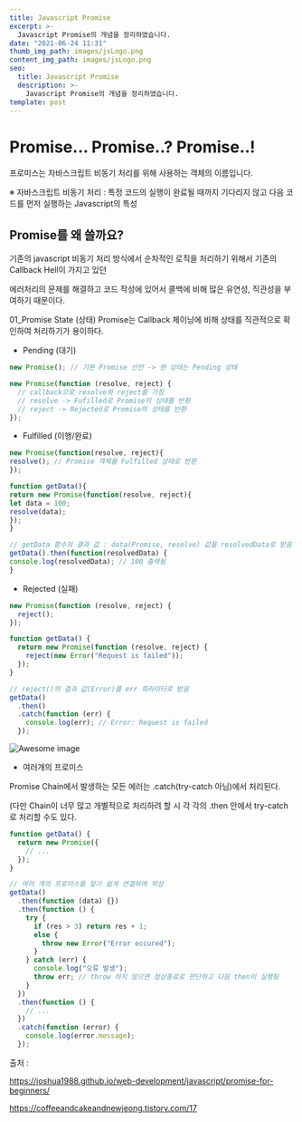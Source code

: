 ```yaml
---
title: Javascript Promise
excerpt: >-
  Javascript Promise의 개념을 정리하였습니다.
date: "2021-06-24 11:31"
thumb_img_path: images/jsLogo.png
content_img_path: images/jsLogo.png
seo:
  title: Javascript Promise
  description: >-
    Javascript Promise의 개념을 정리하였습니다.
template: post
---
```


# Promise... Promise..? Promise..!

프로미스는 자바스크립트 비동기 처리를 위해 사용하는 객체의 이름입니다.

※ 자바스크립트 비동기 처리 : 특정 코드의 실행이 완료될 때까지 기다리지 않고 다음 코드를 먼저 실행하는 Javascript의 특성

## Promise를 왜 쓸까요?

기존의 javascript 비동기 처리 방식에서 순차적인 로직을 처리하기 위해서 기존의 Callback Hell이 가지고 있던

에러처리의 문제를 해결하고 코드 작성에 있어서 콜백에 비해 많은 유연성, 직관성을 부여하기 때문이다.

01_Promise State (상태)
Promise는 Callback 체이닝에 비해 상태를 직관적으로 확인하여 처리하기가 용이하다.

- Pending (대기)

```js {numberLines}
new Promise(); // 기본 Promise 선언 -> 현 상태는 Pending 상태

new Promise(function (resolve, reject) {
  // callback으로 resolve와 reject를 가짐
  // resolve -> Fufilled로 Promise의 상태를 반환
  // reject -> Rejected로 Promise의 상태를 반환
});
```

- Fulfilled (이행/완료)

```js {numberLines}
new Promise(function(resolve, reject){
resolve(); // Promise 객체를 Fulfilled 상태로 반환
});

function getData(){
return new Promise(function(resolve, reject){
let data = 100;
resolve(data);
});
}

// getData 함수의 결과 값 : data(Promise, resolve) 값을 resolvedData로 받음
getData().then(function(resolvedData) {
console.log(resolvedData); // 100 출력됨
}
```

- Rejected (실패)

```js {numberLines}
new Promise(function (resolve, reject) {
  reject();
});

function getData() {
  return new Promise(function (resolve, reject) {
    reject(new Error("Request is failed"));
  });
}

// reject()의 결과 값(Error)를 err 파라미터로 받음
getData()
  .then()
  .catch(function (err) {
    console.log(err); // Error: Request is failed
  });
```

![Awesome image](../../../images/promise-mozila.png)

- 여러개의 프로미스

Promise Chain에서 발생하는 모든 에러는 .catch(try-catch 아님)에서 처리된다.

(다만 Chain이 너무 많고 개별적으로 처리하려 할 시 각 각의 .then 안에서 try-catch로 처리할 수도 있다.

```js {numberLines}
function getData() {
  return new Promise({
    // ...
  });
}

// 여러 개의 프로미스를 알기 쉽게 연결하여 작성
getData()
  .then(function (data) {})
  .then(function () {
    try {
      if (res > 3) return res + 1;
      else {
        throw new Error("Error occured");
      }
    } catch (err) {
      console.log("오류 발생");
      throw err; // throw 하지 않으면 정상종료로 판단하고 다음 then이 실행됨
    }
  })
  .then(function () {
    // ...
  })
  .catch(function (error) {
    console.log(error.message);
  });
```

출처 :

https://joshua1988.github.io/web-development/javascript/promise-for-beginners/

https://coffeeandcakeandnewjeong.tistory.com/17
